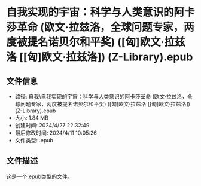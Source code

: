 ﻿# 自我实现的宇宙：科学与人类意识的阿卡莎革命 (欧文·拉兹洛，全球问题专家，两度被提名诺贝尔和平奖) ([匈]欧文·拉兹洛 [[匈]欧文·拉兹洛]) (Z-Library).epub

## 文件信息
- 路径: 自我\自我实现的宇宙：科学与人类意识的阿卡莎革命 (欧文·拉兹洛，全球问题专家，两度被提名诺贝尔和平奖) ([匈]欧文·拉兹洛 [[匈]欧文·拉兹洛]) (Z-Library).epub
- 大小: 1.84 MB
- 创建时间: 2024/4/27 22:32:49
- 最后修改时间: 2024/4/11 10:05:26
- 文件类型: .epub

## 文件描述
这是一个.epub类型的文件。

